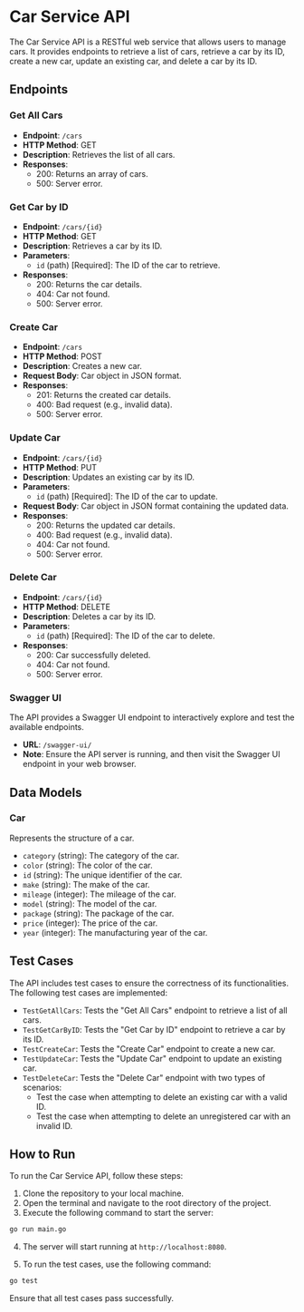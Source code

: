 
# Car Service API

The Car Service API is a RESTful web service that allows users to manage cars. It provides endpoints to retrieve a list of cars, retrieve a car by its ID, create a new car, update an existing car, and delete a car by its ID.

## Endpoints

### Get All Cars

- **Endpoint**: `/cars`
- **HTTP Method**: GET
- **Description**: Retrieves the list of all cars.
- **Responses**:
  - 200: Returns an array of cars.
  - 500: Server error.

### Get Car by ID

- **Endpoint**: `/cars/{id}`
- **HTTP Method**: GET
- **Description**: Retrieves a car by its ID.
- **Parameters**:
  - `id` (path) [Required]: The ID of the car to retrieve.
- **Responses**:
  - 200: Returns the car details.
  - 404: Car not found.
  - 500: Server error.

### Create Car

- **Endpoint**: `/cars`
- **HTTP Method**: POST
- **Description**: Creates a new car.
- **Request Body**: Car object in JSON format.
- **Responses**:
  - 201: Returns the created car details.
  - 400: Bad request (e.g., invalid data).
  - 500: Server error.

### Update Car

- **Endpoint**: `/cars/{id}`
- **HTTP Method**: PUT
- **Description**: Updates an existing car by its ID.
- **Parameters**:
  - `id` (path) [Required]: The ID of the car to update.
- **Request Body**: Car object in JSON format containing the updated data.
- **Responses**:
  - 200: Returns the updated car details.
  - 400: Bad request (e.g., invalid data).
  - 404: Car not found.
  - 500: Server error.

### Delete Car

- **Endpoint**: `/cars/{id}`
- **HTTP Method**: DELETE
- **Description**: Deletes a car by its ID.
- **Parameters**:
  - `id` (path) [Required]: The ID of the car to delete.
- **Responses**:
  - 200: Car successfully deleted.
  - 404: Car not found.
  - 500: Server error.

### Swagger UI

The API provides a Swagger UI endpoint to interactively explore and test the available endpoints.

- **URL**: `/swagger-ui/`
- **Note**: Ensure the API server is running, and then visit the Swagger UI endpoint in your web browser.

## Data Models

### Car

Represents the structure of a car.

- `category` (string): The category of the car.
- `color` (string): The color of the car.
- `id` (string): The unique identifier of the car.
- `make` (string): The make of the car.
- `mileage` (integer): The mileage of the car.
- `model` (string): The model of the car.
- `package` (string): The package of the car.
- `price` (integer): The price of the car.
- `year` (integer): The manufacturing year of the car.

## Test Cases

The API includes test cases to ensure the correctness of its functionalities. The following test cases are implemented:

- `TestGetAllCars`: Tests the "Get All Cars" endpoint to retrieve a list of all cars.
- `TestGetCarByID`: Tests the "Get Car by ID" endpoint to retrieve a car by its ID.
- `TestCreateCar`: Tests the "Create Car" endpoint to create a new car.
- `TestUpdateCar`: Tests the "Update Car" endpoint to update an existing car.
- `TestDeleteCar`: Tests the "Delete Car" endpoint with two types of scenarios:
  - Test the case when attempting to delete an existing car with a valid ID.
  - Test the case when attempting to delete an unregistered car with an invalid ID.

## How to Run

To run the Car Service API, follow these steps:

1. Clone the repository to your local machine.
2. Open the terminal and navigate to the root directory of the project.
3. Execute the following command to start the server:

```bash
go run main.go
```

4. The server will start running at `http://localhost:8080`.

5. To run the test cases, use the following command:

```bash
go test
```

Ensure that all test cases pass successfully.
```